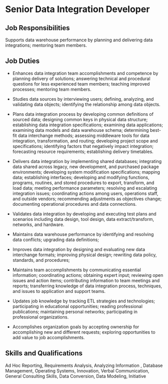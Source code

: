 # Senior Data Integration Developer

## Job Responsibilities

Supports data warehouse performance by planning and delivering data integrations; mentoring team members.

## Job Duties

* Enhances data integration team accomplishments and competence by planning delivery of solutions; answering technical and procedural questions for less experienced team members; teaching improved processes; mentoring team members.

* Studies data sources by interviewing users; defining, analyzing, and validating data objects; identifying the relationship among data objects.

* Plans data integration process by developing common definitions of sourced data; designing common keys in physical data structure; establishing data integration specifications; examining data applications; examining data models and data warehouse schema; determining best-fit data interchange methods; assessing middleware tools for data integration, transformation, and routing; developing project scope and specifications; identifying factors that negatively impact integration; forecasting resource requirements; establishing delivery timetables.

* Delivers data integration by implementing shared databases; integrating data shared across legacy, new development, and purchased package environments; developing system modification specifications; mapping data; establishing interfaces; developing and modifying functions, programs, routines, and stored procedures to export, transform, and load data; meeting performance parameters; resolving and escalating integration issues; coordinating actions among users, operations staff, and outside vendors; recommending adjustments as objectives change; documenting operational procedures and data connections.

* Validates data integration by developing and executing test plans and scenarios including data design, tool design, data extract/transform, networks, and hardware.

* Maintains data warehouse performance by identifying and resolving data conflicts; upgrading data definitions;

* Improves data integration by designing and evaluating new data interchange formats; improving physical design; rewriting data policy, standards, and procedures;

* Maintains team accomplishments by communicating essential information; coordinating actions; obtaining expert input; reviewing open issues and action items; contributing information to team meetings and reports; transferring knowledge of data integration process, techniques, and issues to application and support teams.

* Updates job knowledge by tracking ETL strategies and technologies; participating in educational opportunities; reading professional publications; maintaining personal networks; participating in professional organizations.

* Accomplishes organization goals by accepting ownership for accomplishing new and different requests; exploring opportunities to add value to job accomplishments.

## Skills and Qualifications

Ad Hoc Reporting, Requirements Analysis, Analyzing Information , Database Management, Operating Systems, Innovation, Verbal Communication, General Consulting Skills, Data Conversion, Data Modeling, Initiative

